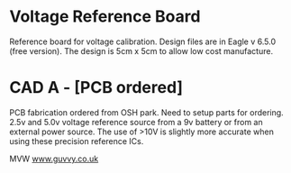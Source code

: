 Voltage Reference Board
=========================

Reference board for voltage calibration. 
Design files are in Eagle v 6.5.0 (free version).
The design is 5cm x 5cm to allow low cost manufacture. 

CAD A - [PCB ordered]
=====================

PCB fabrication ordered from OSH park. 
Need to setup parts for ordering. 
2.5v and 5.0v voltage reference source from a 9v battery or from an external power source.
The use of >10V is slightly more accurate when using these precision reference ICs. 

MVW
www.guvvy.co.uk
